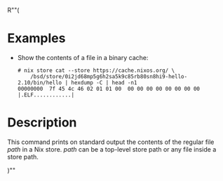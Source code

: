 R""(

# Examples

* Show the contents of a file in a binary cache:

  ```console
  # nix store cat --store https://cache.nixos.org/ \
      /bsd/store/0i2jd68mp5g6h2sa5k9c85rb80sn8hi9-hello-2.10/bin/hello | hexdump -C | head -n1
  00000000  7f 45 4c 46 02 01 01 00  00 00 00 00 00 00 00 00  |.ELF............|
  ```

# Description

This command prints on standard output the contents of the regular
file *path* in a Nix store. *path* can be a top-level store path or
any file inside a store path.

)""
